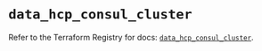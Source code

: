 # `data_hcp_consul_cluster`

Refer to the Terraform Registry for docs: [`data_hcp_consul_cluster`](https://registry.terraform.io/providers/hashicorp/hcp/0.92.0/docs/data-sources/consul_cluster).
